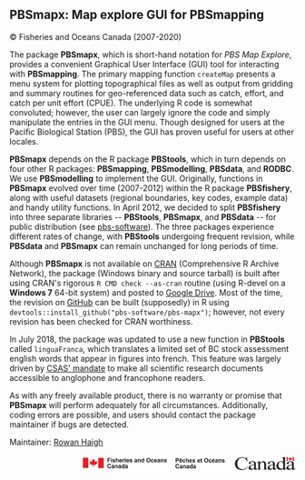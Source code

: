 ## PBSmapx: Map explore GUI for PBSmapping ##
&copy; Fisheries and Oceans Canada (2007-2020)

The package **PBSmapx**, which is short-hand notation for _PBS Map Explore_, provides a convenient Graphical User Interface (GUI) tool for interacting with **PBSmapping**. The primary mapping function `createMap` presents a menu system for plotting topographical files as well as output from gridding and summary routines for geo-referenced data such as catch, effort, and catch per unit effort (CPUE). The underlying R code is somewhat convoluted; however, the user can largely ignore the code and simply manipulate the entries in the GUI menu. Though designed for users at the Pacific Biological Station (PBS), the GUI has proven useful for users at other locales. 

**PBSmapx** depends on the R package **PBStools**, which in turn depends on four other R packages: **PBSmapping**, **PBSmodelling**, **PBSdata**, and **RODBC**. We use **PBSmodelling** to implement the GUI. Originally, functions in **PBSmapx** evolved over time (2007-2012) within the R package **PBSfishery**, along with useful datasets (regional boundaries, key codes, example data) and handy utility functions. In April 2012, we decided to split **PBSfishery** into three separate libraries -- **PBStools**, **PBSmapx**, and **PBSdata** -- for public distribution (see <a href="https://github.com/pbs-software">pbs-software</a>). The three packages experience different rates of change, with **PBStools** undergoing frequent revision, while **PBSdata** and **PBSmapx** can remain unchanged for long periods of time.

Although **PBSmapx** is not available on <a href="https://cran.r-project.org/">CRAN</a> (Comprehensive R Archive Network), the package (Windows binary and source tarball) is built after using CRAN's rigorous `R CMD check --as-cran` routine (using R-devel on a **Windows 7** 64-bit system) and posted to <a href="https://drive.google.com/drive/folders/0B2Bkic2Qu5LGOGx1WkRySVYxNFU?usp=sharing">Google Drive</a>. Most of the time, the revision on <a href="https://github.com/pbs-software/pbs-mapx">GitHub</a> can be built (supposedly) in R using `devtools::install_github("pbs-software/pbs-mapx")`; however, not every revision has been checked for CRAN worthiness.

In July 2018, the package was updated to use a new function in **PBStools** called `linguaFranca`, which translates a limited set of BC stock assessment english words that appear in figures into french. This feature was largely driven by <a href="http://www.dfo-mpo.gc.ca/csas-sccs/process-processus/translation-traduction-eng.html">CSAS' mandate</a> to make all scientific research documents accessible to anglophone and francophone readers.

As with any freely available product, there is no warranty or promise that **PBSmapx** will perform adequately for all circumstances. Additionally, coding errors are possible, and users should contact the package maintainer if bugs are detected.

Maintainer: <a href="mailto:rowan.haigh@dfo-mpo.gc.ca">Rowan Haigh</a>

<p align="right"><img src="DFOlogo_small.jpg" alt="DFO logo" style="height:30px;"></p> 
